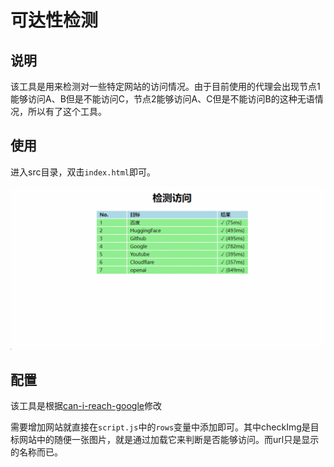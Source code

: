 # 可达性检测

## 说明

该工具是用来检测对一些特定网站的访问情况。由于目前使用的代理会出现节点1能够访问A、B但是不能访问C，节点2能够访问A、C但是不能访问B的这种无语情况，所以有了这个工具。

## 使用

进入src目录，双击`index.html`即可。

![image-1](file/1.gif)


## 配置

该工具是根据[can-i-reach-google](https://github.com/flowmemo/can-i-reach-google)修改

需要增加网站就直接在`script.js`中的`rows`变量中添加即可。其中checkImg是目标网站中的随便一张图片，就是通过加载它来判断是否能够访问。而url只是显示的名称而已。

